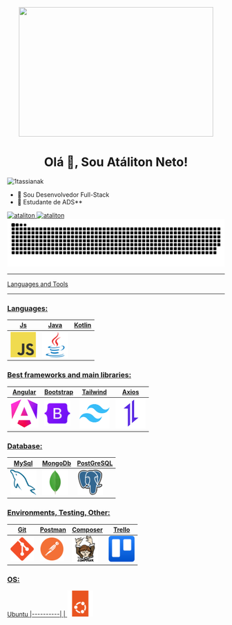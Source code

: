 <div align="center">
  <img src="https://filestore.community.support.microsoft.com/api/images/68a91f49-db1e-40e1-9c4d-47813d383f12" width="450" height="300" />
</div>
<h1 align="center">Olá 👋, Sou Atáliton Neto!</h1>
<p align="left"> <img src="https://komarev.com/ghpvc/?username=1tassianak&label=Profile%20views&color=b60e55&style=flat" alt="1tassianak" /> </p>


- 🔭 Sou Desenvolvedor Full-Stack
- 🌱 Estudante de ADS**


<div>
<a href="[https://github.com/pedrosantos2](https://github.com/ataliton)">
<img height="180em" src="https://github-readme-stats.vercel.app/api?username=ataliton&show_icons=true&theme=dracula&include_all_commits=true&count_private=true" alt="ataliton"/>
<img height="180em" src="https://github-readme-stats.vercel.app/api/top-langs/?username=ataliton&layout=compact&theme=dracula" alt="ataliton"/>
</div>

<picture>
  <source media="(prefers-color-scheme: dark)" srcset="https://raw.githubusercontent.com/platane/platane/output/github-contribution-grid-snake-dark.svg">
  <source media="(prefers-color-scheme: light)" srcset="https://raw.githubusercontent.com/platane/platane/output/github-contribution-grid-snake.svg">
  <img alt="github contribution grid snake animation" src="https://raw.githubusercontent.com/platane/platane/output/github-contribution-grid-snake.svg">
</picture>
	
<hr>
Languages and Tools 
<hr>
<div>

### Languages:
| Js | Java | Kotlin
|----------|----------|----------|
|  <img src="https://github.com/devicons/devicon/blob/master/icons/javascript/javascript-original.svg" title="JavaScript" alt="JavaScript" width="60" height="60"/> | <img src="https://github.com/devicons/devicon/blob/master/icons/java/java-original.svg" title="Java" alt="Java" width="60" height="60"/>|

### Best frameworks and main libraries:

| Angular | Bootstrap | Tailwind | Axios
|----------|----------|----------|----------|
| <img src="https://github.com/devicons/devicon/blob/master/icons/angular/angular-original.svg" title="Angular" alt="Angular" width="65" height="65"/>| <img src="https://github.com/devicons/devicon/blob/master/icons/bootstrap/bootstrap-original.svg" title="Bootstrap" alt="Bootstrap" width="60" height="60"/>| <img src="https://github.com/devicons/devicon/blob/master/icons/tailwindcss/tailwindcss-original.svg" title="Tailwind" alt="Tailwind" width="70" height="70"/>| <img src="https://github.com/devicons/devicon/blob/master/icons/axios/axios-plain.svg" title="Axios" alt="Axios" width="70" height="70"/>|

### Database:

| MySql | MongoDb | PostGreSQL |
|----------|----------|----------|
| <img src="https://github.com/devicons/devicon/blob/master/icons/mysql/mysql-original.svg" title="mySql" alt="mySql" width="60" height="60"/> | <img src="https://github.com/devicons/devicon/blob/master/icons/mongodb/mongodb-original.svg" title="mongoDb" alt="mongoDb" width="60" height="60"/> | <img src="https://github.com/devicons/devicon/blob/master/icons/postgresql/postgresql-original.svg" title="mongoDb" alt="mongoDb" width="60" height="60"/> |


### Environments, Testing, Other:

| Git | Postman | Composer | Trello | 
|----------|----------|----------|----------|
| <img src="https://github.com/devicons/devicon/blob/master/icons/git/git-original.svg" title="Git" alt="Git" width="55" height="55"/>| <img src="https://github.com/devicons/devicon/blob/master/icons/postman/postman-original.svg" title="Postman" alt="Postman" width="55" height="55"/>| <img src="https://github.com/devicons/devicon/blob/master/icons/composer/composer-original.svg" title="Composer" alt="Composer" width="60" height="60"/>| <img src="https://github.com/devicons/devicon/blob/master/icons/trello/trello-original.svg" title="Trello" alt="Trello" width="60" height="60"/>| 

### OS:

Ubuntu
|----------|
| <img src="https://github.com/devicons/devicon/blob/master/icons/ubuntu/ubuntu-original.svg" title="Ubuntu" alt="Ubuntu" width="60" height="60"/>
